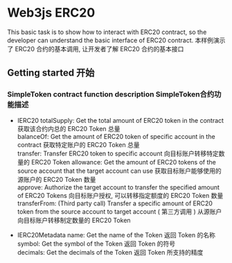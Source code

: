 # Web3js ERC20

This basic task is to show how to interact with ERC20 contract, so the developer can understand the basic interface of ERC20 contract.
本样例演示了 ERC20 合约的基本调用, 让开发者了解 ERC20 合约的基本接口

## Getting started 开始
### SimpleToken contract function description   SimpleToken合约功能描述

- IERC20
  totalSupply: Get the total amount of ERC20 token in the contract 获取该合约内总的 ERC20 Token 总量  
  balanceOf: Get the amount of ERC20 token of specific account in the contract 获取特定账户的 ERC20 Token 总量  
  transfer: Transfer ERC20 token to specific account 向目标账户转移特定数量的 ERC20 Token
  allowance: Get the amount of ERC20 tokens of the source account that the target account can use 获取目标账户能够使用的源账户的 ERC20 Token 数量  
  approve: Authorize the target account to transfer the specified amount of ERC20 Tokens 向目标账户授权, 可以转移指定额度的 ERC20 Token 数量  
  transferFrom: (Third party call) Transfer a specific amount of ERC20 token from the source account to target account ( 第三方调用 ) 从源账户向目标账户转移制定数量的 ERC20 Token

- IERC20Metadata
  name: Get the name of the Token 返回 Token 的名称  
  symbol: Get the symbol of the Token 返回 Token 的符号  
  decimals: Get the decimals of the Token 返回 Token 所支持的精度